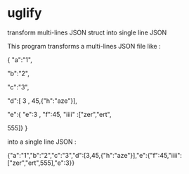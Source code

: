 # uglify
transform multi-lines JSON struct into single line JSON

This program transforms a multi-lines JSON file like :

{
  "a":"1",
  
  "b":"2",
  
  "c":"3",
  
  "d":[ 3 , 45,{"h":"aze"}],
  
  "e":{ "e":3 , "f":45,
  "iiii"    :["zer","ert",

  555]}
  }
      
into a single line JSON :

{"a":"1","b":"2","c":"3","d":[3,45,{"h":"aze"}],"e":{"f":45,"iiii":["zer","ert",555],"e":3}}
